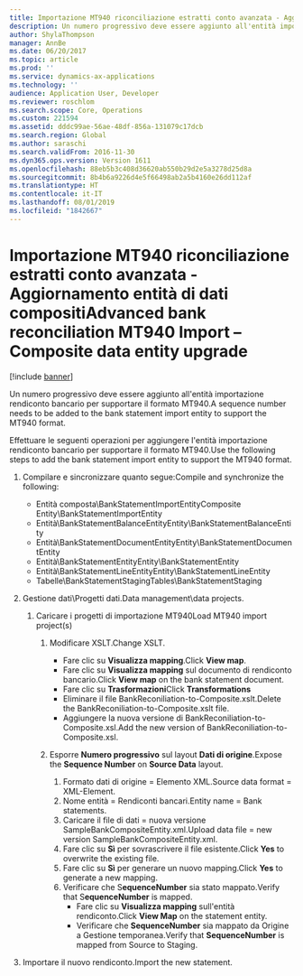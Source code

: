 ```yaml
---
title: Importazione MT940 riconciliazione estratti conto avanzata - Aggiornamento entità di dati compositi
description: Un numero progressivo deve essere aggiunto all'entità importazione rendiconto bancario per supportare il formato MT940.
author: ShylaThompson
manager: AnnBe
ms.date: 06/20/2017
ms.topic: article
ms.prod: ''
ms.service: dynamics-ax-applications
ms.technology: ''
audience: Application User, Developer
ms.reviewer: roschlom
ms.search.scope: Core, Operations
ms.custom: 221594
ms.assetid: dddc99ae-56ae-48df-856a-131079c17dcb
ms.search.region: Global
ms.author: saraschi
ms.search.validFrom: 2016-11-30
ms.dyn365.ops.version: Version 1611
ms.openlocfilehash: 88eb5b3c408d36620ab550b29d2e5a3278d25d8a
ms.sourcegitcommit: 8b4b6a9226d4e5f66498ab2a5b4160e26dd112af
ms.translationtype: HT
ms.contentlocale: it-IT
ms.lasthandoff: 08/01/2019
ms.locfileid: "1842667"
---
```

# <a name="advanced-bank-reconciliation-mt940-import--composite-data-entity-upgrade"></a><span data-ttu-id="918c5-103">Importazione MT940 riconciliazione estratti conto avanzata - Aggiornamento entità di dati compositi</span><span class="sxs-lookup"><span data-stu-id="918c5-103">Advanced bank reconciliation MT940 Import – Composite data entity upgrade</span></span>

[!include [banner](../includes/banner.md)]

<span data-ttu-id="918c5-104">Un numero progressivo deve essere aggiunto all'entità importazione rendiconto bancario per supportare il formato MT940.</span><span class="sxs-lookup"><span data-stu-id="918c5-104">A sequence number needs to be added to the bank statement import entity to support the MT940 format.</span></span> 

<span data-ttu-id="918c5-105">Effettuare le seguenti operazioni per aggiungere l'entità importazione rendiconto bancario per supportare il formato MT940.</span><span class="sxs-lookup"><span data-stu-id="918c5-105">Use the following steps to add the bank statement import entity to support the MT940 format.</span></span>

1.  <span data-ttu-id="918c5-106">Compilare e sincronizzare quanto segue:</span><span class="sxs-lookup"><span data-stu-id="918c5-106">Compile and synchronize the following:</span></span>
    -   <span data-ttu-id="918c5-107">Entità composta\\BankStatementImportEntity</span><span class="sxs-lookup"><span data-stu-id="918c5-107">Composite Entity\\BankStatementImportEntity</span></span>
    -   <span data-ttu-id="918c5-108">Entità\\BankStatementBalanceEntity</span><span class="sxs-lookup"><span data-stu-id="918c5-108">Entity\\BankStatementBalanceEntity</span></span>
    -   <span data-ttu-id="918c5-109">Entità\\BankStatementDocumentEntity</span><span class="sxs-lookup"><span data-stu-id="918c5-109">Entity\\BankStatementDocumentEntity</span></span>
    -   <span data-ttu-id="918c5-110">Entità\\BankStatementEntity</span><span class="sxs-lookup"><span data-stu-id="918c5-110">Entity\\BankStatementEntity</span></span>
    -   <span data-ttu-id="918c5-111">Entità\\BankStatementLineEntity</span><span class="sxs-lookup"><span data-stu-id="918c5-111">Entity\\BankStatementLineEntity</span></span>
    -   <span data-ttu-id="918c5-112">Tabelle\\BankStatementStaging</span><span class="sxs-lookup"><span data-stu-id="918c5-112">Tables\\BankStatementStaging</span></span>

2.  <span data-ttu-id="918c5-113">Gestione dati\\Progetti dati.</span><span class="sxs-lookup"><span data-stu-id="918c5-113">Data management\\data projects.</span></span>
    1.  <span data-ttu-id="918c5-114">Caricare i progetti di importazione MT940</span><span class="sxs-lookup"><span data-stu-id="918c5-114">Load MT940 import project(s)</span></span>
        1.  <span data-ttu-id="918c5-115">Modificare XSLT.</span><span class="sxs-lookup"><span data-stu-id="918c5-115">Change XSLT.</span></span>
            -   <span data-ttu-id="918c5-116">Fare clic su **Visualizza mapping**.</span><span class="sxs-lookup"><span data-stu-id="918c5-116">Click **View map**.</span></span>
            -   <span data-ttu-id="918c5-117">Fare clic su **Visualizza mapping** sul documento di rendiconto bancario.</span><span class="sxs-lookup"><span data-stu-id="918c5-117">Click **View map** on the bank statement document.</span></span>
            -   <span data-ttu-id="918c5-118">Fare clic su **Trasformazioni**</span><span class="sxs-lookup"><span data-stu-id="918c5-118">Click **Transformations**</span></span>
            -   <span data-ttu-id="918c5-119">Eliminare il file BankReconiliation-to-Composite.xslt.</span><span class="sxs-lookup"><span data-stu-id="918c5-119">Delete the BankReconiliation-to-Composite.xslt file.</span></span>
            -   <span data-ttu-id="918c5-120">Aggiungere la nuova versione di BankReconiliation-to-Composite.xsl.</span><span class="sxs-lookup"><span data-stu-id="918c5-120">Add the new version of BankReconiliation-to-Composite.xsl.</span></span>

        2.  <span data-ttu-id="918c5-121">Esporre **Numero progressivo** sul layout **Dati di origine**.</span><span class="sxs-lookup"><span data-stu-id="918c5-121">Expose the **Sequence Number** on **Source Data** layout.</span></span>
            1.  <span data-ttu-id="918c5-122">Formato dati di origine = Elemento XML.</span><span class="sxs-lookup"><span data-stu-id="918c5-122">Source data format = XML-Element.</span></span>
            2.  <span data-ttu-id="918c5-123">Nome entità = Rendiconti bancari.</span><span class="sxs-lookup"><span data-stu-id="918c5-123">Entity name = Bank statements.</span></span>
            3.  <span data-ttu-id="918c5-124">Caricare il file di dati = nuova versione SampleBankCompositeEntity.xml.</span><span class="sxs-lookup"><span data-stu-id="918c5-124">Upload data file = new version SampleBankCompositeEntity.xml.</span></span>
            4.  <span data-ttu-id="918c5-125">Fare clic su **Sì** per sovrascrivere il file esistente.</span><span class="sxs-lookup"><span data-stu-id="918c5-125">Click **Yes** to overwrite the existing file.</span></span>
            5.  <span data-ttu-id="918c5-126">Fare clic su **Sì** per generare un nuovo mapping.</span><span class="sxs-lookup"><span data-stu-id="918c5-126">Click **Yes** to generate a new mapping.</span></span>
            6.  <span data-ttu-id="918c5-127">Verificare che S**equenceNumber** sia stato mappato.</span><span class="sxs-lookup"><span data-stu-id="918c5-127">Verify that S**equenceNumber** is mapped.</span></span>
                -   <span data-ttu-id="918c5-128">Fare clic su **Visualizza mapping** sull'entità rendiconto.</span><span class="sxs-lookup"><span data-stu-id="918c5-128">Click **View Map** on the statement entity.</span></span>
                -   <span data-ttu-id="918c5-129">Verificare che **SequenceNumber** sia mappato da Origine a Gestione temporanea.</span><span class="sxs-lookup"><span data-stu-id="918c5-129">Verify that **SequenceNumber** is mapped from Source to Staging.</span></span>

3.  <span data-ttu-id="918c5-130">Importare il nuovo rendiconto.</span><span class="sxs-lookup"><span data-stu-id="918c5-130">Import the new statement.</span></span>




